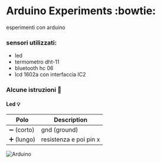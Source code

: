 # Arduino Experiments :bowtie:
esperimenti con arduino

### sensori utilizzati:
* led 
*  termometro dht-11
*  bluetooth hc 06
*  lcd 1602a con interfaccia IC2


### Alcune istruzioni :muscle:
#### Led :bulb:

| Polo | Description |
| ------ | ----------- |
| :heavy_minus_sign:  (corto) | gnd (ground) |
| :heavy_plus_sign:  (lungo)| resistenza e poi pin x |




![Arduino](https://www.arduino.cc/en/pub/skins/arduinoWide/img/ArduinoLogo_loop-01.svg)
